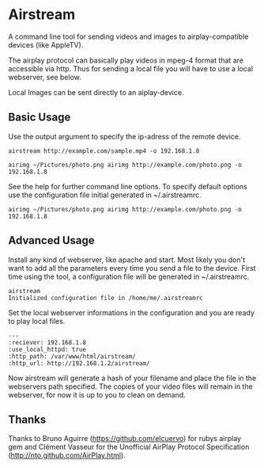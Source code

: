 # Airstream

A command line tool for sending videos and images to airplay-compatible devices
(like AppleTV).

The airplay protocol can basically play videos in mpeg-4 format that are
accessible via http. Thus for sending a local file you will have to
use a local webserver, see below.

Local Images can be sent directly to an aiplay-device.

## Basic Usage

Use the output argument to specify the ip-adress of the remote device.

```shell
airstream http://example.com/sample.mp4 -o 192.168.1.8
```

```shell
airimg ~/Pictures/photo.png airimg http://example.com/photo.png -o 192.168.1.8
```

See the help for further command line options. To specify default options
use the configuration file initial generated in ~/.airstreamrc.

```shell
airimg ~/Pictures/photo.png airimg http://example.com/photo.png -o 192.168.1.8
```

## Advanced Usage

Install any kind of webserver, like apache and start. Most likely you don't
want to add all the parameters every time you send a file to the device. First
time using the tool, a configuration file will be generated in ~/.airstreamrc.

```shell
airstream
Initialized configuration file in /home/me/.airstreamrc
```

Set the local webserver informations in the configuration and you are ready to
play local files.

```
---
:reciever: 192.168.1.8
:use_local_httpd: true
:http_path: /var/www/html/airstream/
:http_url: http://192.168.1.2/airstream/
```

Now airstream will generate a hash of your filename and place the file in the
webservers path specified. The copies of your video files will remain in the
webserver, for now it is up to you to clean on demand.

## Thanks

Thanks to Bruno Aguirre (https://github.com/elcuervo) for rubys airplay gem and
Clément Vasseur for the Unofficial AirPlay Protocol Specification
(http://nto.github.com/AirPlay.html).
